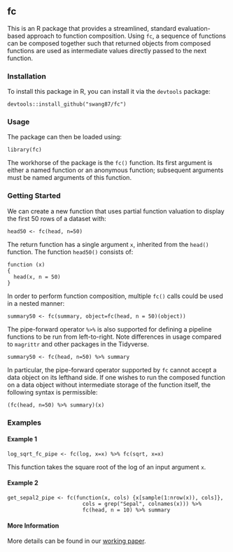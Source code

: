 ## fc

This is an R package that provides a streamlined, standard evaluation-based approach to function composition. 
Using `fc`, a sequence of functions can be composed together such that returned objects from composed functions are used as intermediate values directly passed to the next function. 

### Installation
To install this package in R, you can install it via the `devtools` package:

```
devtools::install_github("swang87/fc")
```

### Usage
The package can then be loaded using:

```
library(fc)
```

The workhorse of the package is the `fc()` function. Its first argument is either a named function or an anonymous function; subsequent arguments must be named arguments of this function.

### Getting Started

We can create a new function that uses partial function valuation to display the first 50 rows of a dataset with:

```
head50 <- fc(head, n=50)
```

The return function has a single argument `x`, inherited from the `head()` function. The function `head50()` consists of:

```
function (x)
{
  head(x, n = 50)
}
```

In order to perform function composition, multiple `fc()` calls could be used in a nested manner:

```
summary50 <- fc(summary, object=fc(head, n = 50)(object))
```

The pipe-forward operator `%>%` is also supported for defining a pipeline functions to be run from left-to-right. Note differences in usage compared to `magrittr` and other packages in the Tidyverse. 

```
summary50 <- fc(head, n=50) %>% summary
```

In particular, the pipe-forward operator supported by `fc` cannot accept a data object on its lefthand side. If one wishes to run the composed function on a data object without intermediate storage of the function itself, the following syntax is permissible:

```
(fc(head, n=50) %>% summary)(x)
```

### Examples

#### Example 1

```
log_sqrt_fc_pipe <- fc(log, x=x) %>% fc(sqrt, x=x)
```

This function takes the square root of the log of an input argument `x`.

#### Example 2 

```
get_sepal2_pipe <- fc(function(x, cols) {x[sample(1:nrow(x)), cols]},
                        cols = grep("Sepal", colnames(x))) %>%
                        fc(head, n = 10) %>% summary
```

#### More Information
More details can be found in our [working paper](https://arxiv.org/pdf/1806.11021.pdf).
